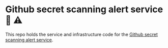 # Github secret scanning alert service :microscope: :warning:

This repo holds the service and infrastructure code for the [Github secret scanning alert service](https://docs.github.com/en/developers/overview/secret-scanning-partner-program#create-a-secret-alert-service).
